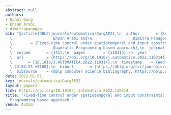 ```yaml
---
abstract: null
authors:
- Kunal Garg
- Ehsan Arabi
- dimitrapanagou
bib: "@article{DBLP:journals/automatica/GargAP22,\n  author       = {Kunal Garg and\n\
  \                  Ehsan Arabi and\n                  Dimitra Panagou},\n  title\
  \        = {Fixed-time control under spatiotemporal and input constraints: {A}\n\
  \                  Quadratic Programming based approach},\n  journal      = {Autom.},\n\
  \  volume       = {141},\n  pages        = {110314},\n  year         = {2022},\n\
  \  url          = {https://doi.org/10.1016/j.automatica.2022.110314},\n  doi   \
  \       = {10.1016/J.AUTOMATICA.2022.110314},\n  timestamp    = {Wed, 07 Dec 2022\
  \ 23:03:25 +0100},\n  biburl       = {https://dblp.org/rec/journals/automatica/GargAP22.bib},\n\
  \  bibsource    = {dblp computer science bibliography, https://dblp.org}\n}"
date: 2022-01-01
key: journals/automatica/GargAP22
layout: papers
link: https://doi.org/10.1016/j.automatica.2022.110314
title: 'Fixed-time control under spatiotemporal and input constraints: A Quadratic
  Programming based approach.'
venue: Autom.
---
```

